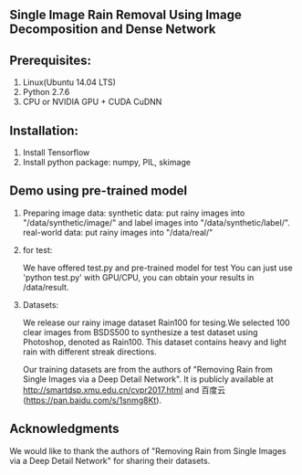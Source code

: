 
## Single Image Rain Removal Using Image Decomposition and Dense Network

	
## Prerequisites:
1. Linux(Ubuntu 14.04 LTS)
2. Python 2.7.6
3. CPU or NVIDIA GPU + CUDA CuDNN
 
## Installation:
1. Install Tensorflow 
2. Install python package: 
   numpy, PIL, skimage
   
## Demo using pre-trained model
1. Preparing image data: 
   synthetic data: put rainy images into "/data/synthetic/image/" and label images into "/data/synthetic/label/". 
   real-world data: put rainy images into "/data/real/"

2. for test:

    We have offered test.py and pre-trained model  for test
    You can just use 'python test.py' with GPU/CPU, you can obtain your results in /data/result.

3. Datasets:
   
   We release our rainy image dataset Rain100 for tesing.We selected 100 clear images from BSDS500 to synthesize a test dataset using Photoshop, denoted as Rain100. This dataset contains heavy and light rain with different streak directions.
   
   Our training datasets are from the authors of "Removing Rain from Single Images via a Deep Detail Network". 
   It is publicly available at http://smartdsp.xmu.edu.cn/cvpr2017.html   and   百度云 (https://pan.baidu.com/s/1snmg8Kt). 



## Acknowledgments
   We would like to thank the authors of "Removing Rain from Single Images via a Deep Detail Network" for sharing their datasets.

